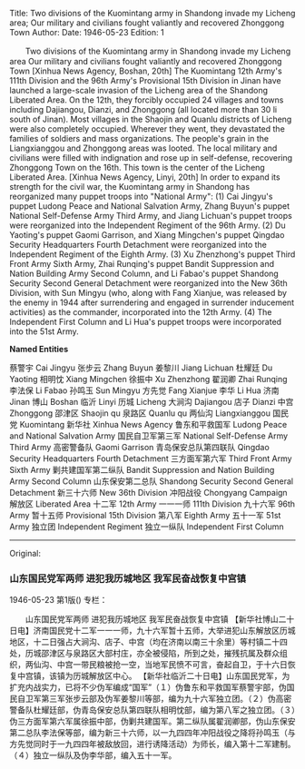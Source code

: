 Title: Two divisions of the Kuomintang army in Shandong invade my Licheng area; Our military and civilians fought valiantly and recovered Zhonggong Town
Author:
Date: 1946-05-23
Edition: 1

　　Two divisions of the Kuomintang army in Shandong
    invade my Licheng area
    Our military and civilians fought valiantly and recovered Zhonggong Town
    [Xinhua News Agency, Boshan, 20th] The Kuomintang 12th Army's 111th Division and the 96th Army's Provisional 15th Division in Jinan have launched a large-scale invasion of the Licheng area of the Shandong Liberated Area. On the 12th, they forcibly occupied 24 villages and towns including Dajiangou, Dianzi, and Zhonggong (all located more than 30 li south of Jinan). Most villages in the Shaojin and Quanlu districts of Licheng were also completely occupied. Wherever they went, they devastated the families of soldiers and mass organizations. The people's grain in the Liangxianggou and Zhonggong areas was looted. The local military and civilians were filled with indignation and rose up in self-defense, recovering Zhonggong Town on the 16th. This town is the center of the Licheng Liberated Area.
    [Xinhua News Agency, Linyi, 20th] In order to expand its strength for the civil war, the Kuomintang army in Shandong has reorganized many puppet troops into "National Army": (1) Cai Jingyu's puppet Ludong Peace and National Salvation Army, Zhang Buyun's puppet National Self-Defense Army Third Army, and Jiang Lichuan's puppet troops were reorganized into the Independent Regiment of the 96th Army. (2) Du Yaoting's puppet Gaomi Garrison, and Xiang Mingchen's puppet Qingdao Security Headquarters Fourth Detachment were reorganized into the Independent Regiment of the Eighth Army. (3) Xu Zhenzhong's puppet Third Front Army Sixth Army, Zhai Runqing's puppet Bandit Suppression and Nation Building Army Second Column, and Li Fabao's puppet Shandong Security Second General Detachment were reorganized into the New 36th Division, with Sun Mingyu (who, along with Fang Xianjue, was released by the enemy in 1944 after surrendering and engaged in surrender inducement activities) as the commander, incorporated into the 12th Army. (4) The Independent First Column and Li Hua's puppet troops were incorporated into the 51st Army.

**Named Entities**

蔡警宇	Cai Jingyu
张步云	Zhang Buyun
姜黎川	Jiang Lichuan
杜耀廷	Du Yaoting
相明忱	Xiang Mingchen
徐振中	Xu Zhenzhong
翟润卿	Zhai Runqing
李法保	Li Fabao
孙鸣玉	Sun Mingyu
方先觉	Fang Xianjue
李华	Li Hua
济南	Jinan
博山	Boshan
临沂	Linyi
历城	Licheng
大涧沟	Dajiangou
店子	Dianzi
中宫	Zhonggong
邵津区	Shaojin qu
泉路区	Quanlu qu
两仙沟	Liangxianggou
国民党	Kuomintang
新华社	Xinhua News Agency
鲁东和平救国军	Ludong Peace and National Salvation Army
国民自卫军第三军	National Self-Defense Army Third Army
高密警备队	Gaomi Garrison
青岛保安总队第四联队	Qingdao Security Headquarters Fourth Detachment
三方面军第六军	Third Front Army Sixth Army
剿共建国军第二纵队	Bandit Suppression and Nation Building Army Second Column
山东保安第二总队	Shandong Security Second General Detachment
新三十六师	New 36th Division
冲阳战役	Chongyang Campaign
解放区	Liberated Area
十二军	12th Army
一一一师	111th Division
九十六军	96th Army
暂十五师	Provisional 15th Division
第八军	Eighth Army
五十一军	51st Army
独立团	Independent Regiment
独立一纵队	Independent First Column



<hr /> 

Original: 


### 山东国民党军两师  进犯我历城地区  我军民奋战恢复中宫镇

1946-05-23
第1版()
专栏：

　　山东国民党军两师
    进犯我历城地区
    我军民奋战恢复中宫镇
    【新华社博山二十日电】济南国民党十二军一一一师，九十六军暂十五师，大举进犯山东解放区历城地区，十二日强占大涧沟、店子、中宫（均在济南以南三十余里）等村镇二十四处，历城邵津区与泉路区大部村庄，亦全被侵陷，所到之处，摧残抗属及群众组织，两仙沟、中宫一带民粮被抢一空，当地军民愤不可言，奋起自卫，于十六日恢复中宫镇，该镇为历城解放区中心。
    【新华社临沂二十日电】山东国民党军，为扩充内战实力，已将不少伪军编成“国军”（１）伪鲁东和平救国军蔡警宇部，伪国民自卫军第三军张步云部及伪军姜黎川等部，编为九十六军独立团。（２）伪高密警备队杜耀廷部，伪青岛保安总队第四联队相明忱部，编为第八军之独立团。（３）伪三方面军第六军属徐振中部，伪剿共建国军。第二纵队属翟润卿部，伪山东保安第二总队李法保等部，编为新三十六师，以一九四四年冲阳战役之降将孙鸣玉（与方先觉同时于一九四四年被敌放回，进行诱降活动）为师长，编入第十二军建制。（４）独立一纵队及伪李华部，编入五十一军。
